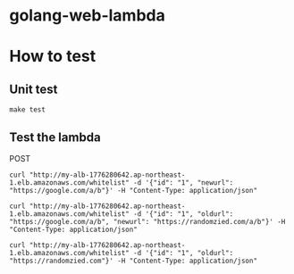 # golang-web-lambda

# How to test

## Unit test

```
make test
```

## Test the lambda
POST

```
curl "http://my-alb-1776280642.ap-northeast-1.elb.amazonaws.com/whitelist" -d '{"id": "1", "newurl": "https://google.com/a/b"}' -H "Content-Type: application/json"
```

```
curl "http://my-alb-1776280642.ap-northeast-1.elb.amazonaws.com/whitelist" -d '{"id": "1", "oldurl": "https://google.com/a/b", "newurl": "https://randomzied.com/a/b"}' -H "Content-Type: application/json"
```

```
curl "http://my-alb-1776280642.ap-northeast-1.elb.amazonaws.com/whitelist" -d '{"id": "1", "oldurl": "https://randomzied.com"}' -H "Content-Type: application/json"
```